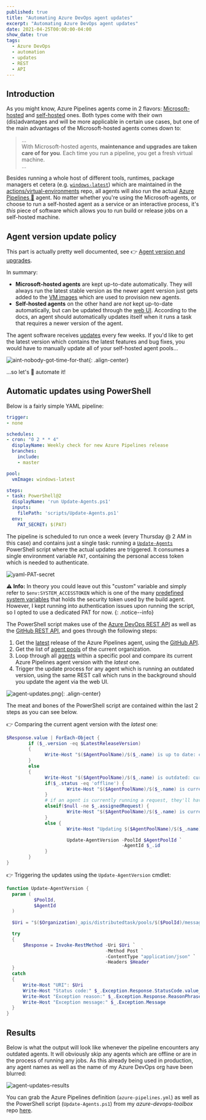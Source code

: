 ```yaml
---
published: true
title: "Automating Azure DevOps agent updates"
excerpt: "Automating Azure DevOps agent updates"
date: 2021-04-25T00:00:00-04:00
show_date: true
tags:
  - Azure DevOps
  - automation
  - updates
  - REST
  - API
---
```


## Introduction

As you might know, Azure Pipelines agents come in 2 flavors: [Microsoft-hosted](https://docs.microsoft.com/en-us/azure/devops/pipelines/agents/agents?view=azure-devops&tabs=browser#microsoft-hosted-agents) and [self-hosted](https://docs.microsoft.com/en-us/azure/devops/pipelines/agents/agents?view=azure-devops&tabs=browser#install) ones. Both types come with their own (dis)advantages and will be more applicable in certain use cases, but one of the main advantages of the Microsoft-hosted agents comes down to:

> ...  
> With Microsoft-hosted agents, **maintenance and upgrades are taken care of for you**. Each time you run a pipeline, you get a fresh virtual machine.  
> ...

Besides running a whole host of different tools, runtimes, package managers et cetera  (e.g. [`windows-latest`](https://github.com/actions/virtual-environments/blob/main/images/win/Windows2019-Readme.md))
which are maintained in the [actions/virtual-environments](https://github.com/actions/virtual-environments) repo, all agents will also run the actual [Azure Pipelines 🚀](https://github.com/microsoft/azure-pipelines-agent) agent.
No matter whether you're using the Microsoft-agents, or choose to run a self-hosted agent as a service or an interactive process, it's *this* piece of software which allows you to run build or release jobs on a self-hosted machine.

## Agent version update policy

This part is actually pretty well documented, see 👉 [Agent version and upgrades](https://docs.microsoft.com/en-us/azure/devops/pipelines/agents/agents?view=azure-devops&tabs=browser#agent-version-and-upgrades).

In summary:

- **Microsoft-hosted agents** are kept up-to-date automatically. They will always run the latest stable version as the newer agent version just gets added to the [VM images](https://github.com/actions/virtual-environments/blob/main/docs/create-image-and-azure-resources.md) which are used to provision new agents.
- **Self-hosted agents** on the other hand are *not* kept up-to-date automatically,  but can be updated through the [web UI](https://docs.microsoft.com/en-us/azure/devops/pipelines/agents/agents?view=azure-devops&tabs=browser#to-update-self-hosted-agents). According to the docs, an agent should automatically updates itself when it runs a task that requires a newer version of the agent.

The agent software receives [updates](https://github.com/microsoft/azure-pipelines-agent/releases) every few weeks. If you'd like to get the latest version which contains the latest features and bug fixes, you would have to manually update all of your self-hosted agent pools...

![aint-nobody-got-time-for-that](/assets/images/aint-nobody-got-time-for-that.jpeg){: .align-center}

...so let's 🤖 automate it!

## Automatic updates using PowerShell

Below is a fairly simple YAML pipeline:

```yaml
trigger:
- none

schedules:
- cron: "0 2 * * 4"
  displayName: Weekly check for new Azure Pipelines release
  branches:
    include:
    - master

pool:
  vmImage: windows-latest

steps:
- task: PowerShell@2
  displayName: 'run Update-Agents.ps1'
  inputs:
    filePath: 'scripts/Update-Agents.ps1'
  env:
    PAT_SECRET: $(PAT)
```

The pipeline is scheduled to run once a week (every Thursday @ 2 AM in this case) and contains just a single task: running a [`Update-Agents`](https://github.com/smholvoet/azure-devops-toolbox/blob/main/src/agent-updates/Update-Agents.ps1) PowerShell script where the actual updates are triggered.
It  consumes a single environment variable `PAT`, containing the personal access token which is needed to authenticate.

![yaml-PAT-secret](/assets/images/yaml-PAT-secret.png)

**⚠️ Info:** In theory you could leave out this "custom" variable and simply refer to `$env:SYSTEM_ACCESSTOKEN` which is one of the many [predefined system variables](https://docs.microsoft.com/en-us/azure/devops/pipelines/build/variables?view=azure-devops&tabs=yaml#systemaccesstoken) that holds the security token used by the build agent. However, I kept running into authentication issues upon running the script, so I opted to use a dedicated PAT for now.
{: .notice--info}

The PowerShell script makes use of the [Azure DevOps REST API](https://sanderh.dev/call-Azure-DevOps-REST-API-Postman/) as well as the [GitHub REST API](https://docs.github.com/en/rest), and goes through the following steps:

1. Get the [latest](https://github.com/microsoft/azure-pipelines-agent/releases/latest) release of the Azure Pipelines agent, using the [GitHub API](https://docs.github.com/en/rest/reference/repos#get-the-latest-release).
2. Get the list of [agent pools](https://docs.microsoft.com/en-us/rest/api/azure/devops/distributedtask/pools/get) of the current organization.
3. Loop through all [agents](https://docs.microsoft.com/en-us/rest/api/azure/devops/distributedtask/agents/get) within a specific pool and compare its current Azure Pipelines agent version with the *latest* one.
4. Trigger the update process for any agent which is running an outdated version, using the same REST call which runs in the background should you update the agent via the web UI.

![agent-updates.png](/assets/images/agent-updates.png){: .align-center}

The meat and bones of the PowerShell script are contained within the last 2 steps as you can see below.

👉 Comparing the current agent version with the *latest* one:

```powershell
$Response.value | ForEach-Object {
        if ($_.version -eq $LatestReleaseVersion)
        {
              Write-Host "$($AgentPoolName)/$($_.name) is up to date: current = $($_.version) -> latest = $LatestReleaseVersion"
        }
        else 
        {
              Write-Host "$($AgentPoolName)/$($_.name) is outdated: current = $($_.version) -> latest = $LatestReleaseVersion"
              if($_.status -eq 'offline') {
                      Write-Host "$($AgentPoolName)/$($_.name) is currently offline, unable to update"
              }
              # if an agent is currently running a request, they'll have an 'assignedRequest' object
              elseif($null -ne $_.assignedRequest) {
                      Write-Host "$($AgentPoolName)/$($_.name) is currently running request $($_.assignedRequest.requestId), unable to update"       
              }
              else {
                      Write-Host "Updating $($AgentPoolName)/$($_.name)..."

                      Update-AgentVersion -PoolId $AgentPoolId `
                                          -AgentId $_.id    
              }
        }
}
```

👉 Triggering the updates using the `Update-AgentVersion` cmdlet:

```powershell
function Update-AgentVersion {
  param (
          $PoolId,
          $AgentId
  )
  
  $Uri = "$($Organization)_apis/distributedtask/pools/$($PoolId)/messages?agentId=$($AgentId)&api-version=$($ApiVersion)"

  try 
  {
      $Response = Invoke-RestMethod -Uri $Uri `
                                    -Method Post `
                                    -ContentType "application/json" `
                                    -Headers $Header
  } 
  catch 
  {
      Write-Host "URI": $Uri
      Write-Host "Status code:" $_.Exception.Response.StatusCode.value__ 
      Write-Host "Exception reason:" $_.Exception.Response.ReasonPhrase
      Write-Host "Exception message:" $_.Exception.Message
  }   
}
```

## Results

Below is what the output will look like whenever the pipeline encounters any outdated agents. It will obviously skip any agents which are offline or are in the process of running any jobs. As this already being used in production, any agent names as well as the name of my Azure DevOps org have been blurred:

![agent-updates-results](/assets/images/agent-updates-results.png)

You can grab the Azure Pipelines definition (`azure-pipelines.yml`) as well as the PowerShell script (`Update-Agents.ps1`) from my *azure-devops-toolbox* repo [here](https://github.com/smholvoet/azure-devops-toolbox/blob/main/src/agent-updates).
